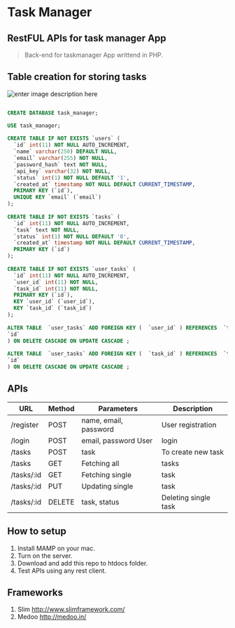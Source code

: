 

Task Manager
============

RestFUL APIs for task manager App
---------------------------------

> Back-end for taskmanager App writtend in PHP.

Table creation for storing tasks
--------------------------------

![enter image description here][1]


```sql

CREATE DATABASE task_manager;

USE task_manager;
 
CREATE TABLE IF NOT EXISTS `users` (
  `id` int(11) NOT NULL AUTO_INCREMENT,
  `name` varchar(250) DEFAULT NULL,
  `email` varchar(255) NOT NULL,
  `password_hash` text NOT NULL,
  `api_key` varchar(32) NOT NULL,
  `status` int(1) NOT NULL DEFAULT '1',
  `created_at` timestamp NOT NULL DEFAULT CURRENT_TIMESTAMP,
  PRIMARY KEY (`id`),
  UNIQUE KEY `email` (`email`)
);
 
CREATE TABLE IF NOT EXISTS `tasks` (
  `id` int(11) NOT NULL AUTO_INCREMENT,
  `task` text NOT NULL,
  `status` int(1) NOT NULL DEFAULT '0',
  `created_at` timestamp NOT NULL DEFAULT CURRENT_TIMESTAMP,
  PRIMARY KEY (`id`)
);
 
CREATE TABLE IF NOT EXISTS `user_tasks` (
  `id` int(11) NOT NULL AUTO_INCREMENT,
  `user_id` int(11) NOT NULL,
  `task_id` int(11) NOT NULL,
  PRIMARY KEY (`id`),
  KEY `user_id` (`user_id`),
  KEY `task_id` (`task_id`)
);
 
ALTER TABLE  `user_tasks` ADD FOREIGN KEY (  `user_id` ) REFERENCES  `task_manager`.`users` (
`id`
) ON DELETE CASCADE ON UPDATE CASCADE ;
 
ALTER TABLE  `user_tasks` ADD FOREIGN KEY (  `task_id` ) REFERENCES  `task_manager`.`tasks` (
`id`
) ON DELETE CASCADE ON UPDATE CASCADE ;
```

APIs
----


| URL           | Method        | Parameters    | Description  |
| ------------- |-------------  | ------------- | -------------|
| /register |	POST|	name, email, password|	User registration|
|/login|	POST|	email, password	User |login
|/tasks	|POST|	task|	To create new task
|/tasks	|GET	|	Fetching all| tasks
|/tasks/:id|	GET	|	Fetching single |task
|/tasks/:id|	PUT	|	Updating single |task
|/tasks/:id|	DELETE|	task, status	|Deleting single task



How to setup
------------

1. Install MAMP on your mac.
2. Turn on the server.
2. Download and add this repo to htdocs folder.
3. Test APIs using any rest client.

Frameworks
----------

1. Slim  http://www.slimframework.com/
2. Medoo http://medoo.in/

  [1]: http://www.androidhive.info/wp-content/uploads/2014/01/android-task-manager-rest-api-database.jpg?0921ab
